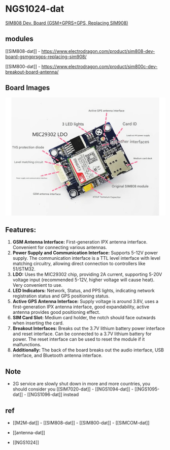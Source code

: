 
# NGS1024-dat


[SIM808 Dev. Board (GSM+GPRS+GPS, Replacing SIM908)](https://www.electrodragon.com/product/sim808-dev-board-gsmgprsgps-replacing-sim908/)

## modules 

[[SIM808-dat]] - https://www.electrodragon.com/product/sim808-dev-board-gsmgprsgps-replacing-sim908/

[[SIM800-dat]] - https://www.electrodragon.com/product/sim800c-dev-breakout-board-antenna/


## Board Images 

![](2025-04-21-19-55-45.png)


## Features: 

1.  **GSM Antenna Interface:** First-generation IPX antenna interface. Convenient for connecting various antennas.
2.  **Power Supply and Communication Interface:** Supports 5-12V power supply. The communication interface is a TTL level interface with level matching circuitry, allowing direct connection to controllers like 51/STM32.
3.  **LDO:** Uses the MIC29302 chip, providing 2A current, supporting 5-20V voltage input (recommended 5-12V, higher voltage will cause heat). Very convenient to use.
4.  **LED Indicators:** Network, Status, and PPS lights, indicating network registration status and GPS positioning status.
5.  **Active GPS Antenna Interface:** Supply voltage is around 3.8V, uses a first-generation IPX antenna interface, good expandability, active antenna provides good positioning effect.
6.  **SIM Card Slot:** Medium card holder, the notch should face outwards when inserting the card.
7.  **Breakout Interfaces:** Breaks out the 3.7V lithium battery power interface and reset interface. Can be connected to a 3.7V lithium battery for power. The reset interface can be used to reset the module if it malfunctions.
8.  **Additionally:** The back of the board breaks out the audio interface, USB interface, and Bluetooth antenna interface.


## Note 

- 2G service are slowly shut down in more and more countries, you should consider you [[SIM7020-dat]] - [[NGS1094-dat]] - [[NGS1095-dat]] - [[NGS1096-dat]] instead



## ref 

- [[M2M-dat]] - [[SIM808-dat]] - [[SIM800-dat]] - [[SIMCOM-dat]]

- [[antenna-dat]]

- [[NGS1024]]